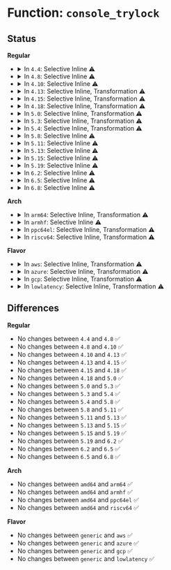 # Function: <code>console_trylock</code>

## Status
<b>Regular</b>
<ul>
<li>
<details>
<summary>In <code>4.4</code>: Selective Inline ⚠️</summary>

```c
int console_trylock();
```

**Collision:** Unique Global

**Inline:** Selective

**Transformation:** False

**Instances:**

```
In kernel/printk/printk.c (ffffffff810d7170)
Location: kernel/printk/printk.c:2159
Inline: True
Direct callers:
  - kernel/printk/printk.c:vprintk_emit
  - kernel/printk/printk.c:console_flush_on_panic
  - drivers/video/console/fbcon.c:fb_flashcursor
```
**Symbols:**

```
ffffffff810d7170-ffffffff810d71ca: console_trylock (STB_GLOBAL)
```
</details>
</li>
<li>
<details>
<summary>In <code>4.8</code>: Selective Inline ⚠️</summary>

```c
int console_trylock();
```

**Collision:** Unique Global

**Inline:** Selective

**Transformation:** False

**Instances:**

```
In kernel/printk/printk.c (ffffffff810dc120)
Location: kernel/printk/printk.c:2229
Inline: True
Direct callers:
  - kernel/printk/printk.c:console_flush_on_panic
  - kernel/printk/printk.c:console_unlock
  - kernel/printk/printk.c:vprintk_emit
  - drivers/video/console/fbcon.c:fb_flashcursor
```
**Symbols:**

```
ffffffff810dc120-ffffffff810dc17a: console_trylock (STB_GLOBAL)
```
</details>
</li>
<li>
<details>
<summary>In <code>4.10</code>: Selective Inline ⚠️</summary>

```c
int console_trylock();
```

**Collision:** Unique Global

**Inline:** Selective

**Transformation:** False

**Instances:**

```
In kernel/printk/printk.c (ffffffff810e3060)
Location: kernel/printk/printk.c:2106
Inline: True
Direct callers:
  - kernel/printk/printk.c:console_flush_on_panic
  - kernel/printk/printk.c:console_unlock
  - kernel/printk/printk.c:vprintk_emit
  - drivers/video/console/fbcon.c:fb_flashcursor
```
**Symbols:**

```
ffffffff810e3060-ffffffff810e30ba: console_trylock (STB_GLOBAL)
```
</details>
</li>
<li>
<details>
<summary>In <code>4.13</code>: Selective Inline, Transformation ⚠️</summary>

```c
int console_trylock();
```

**Collision:** Unique Global

**Inline:** Selective

**Transformation:** True

**Instances:**

```
In kernel/printk/printk.c (ffffffff810e29e2)
Location: kernel/printk/printk.c:2075
Inline: True
Inline callers:
  - kernel/printk/printk.c:console_unlock
  - kernel/printk/printk.c:vprintk_emit
Direct callers:
  - kernel/printk/printk.c:console_flush_on_panic
  - kernel/printk/printk.c:console_unlock
  - kernel/printk/printk.c:vprintk_emit
  - drivers/video/console/fbcon.c:fb_flashcursor
```
**Symbols:**

```
ffffffff810e2670-ffffffff810e26a6: console_trylock.part.20 (STB_LOCAL)
ffffffff810e2700-ffffffff810e271f: console_trylock (STB_GLOBAL)
```
</details>
</li>
<li>
<details>
<summary>In <code>4.15</code>: Selective Inline, Transformation ⚠️</summary>

```c
int console_trylock();
```

**Collision:** Unique Global

**Inline:** Selective

**Transformation:** True

**Instances:**

```
In kernel/printk/printk.c (ffffffff810ea87e)
Location: kernel/printk/printk.c:2063
Inline: True
Inline callers:
  - kernel/printk/printk.c:console_unlock
  - kernel/printk/printk.c:vprintk_emit
Direct callers:
  - kernel/printk/printk.c:console_flush_on_panic
  - kernel/printk/printk.c:console_unlock
  - kernel/printk/printk.c:vprintk_emit
  - drivers/video/fbdev/core/fbcon.c:fb_flashcursor
```
**Symbols:**

```
ffffffff810ea450-ffffffff810ea486: console_trylock.part.20 (STB_LOCAL)
ffffffff810ea5c0-ffffffff810ea5df: console_trylock (STB_GLOBAL)
```
</details>
</li>
<li>
<details>
<summary>In <code>4.18</code>: Selective Inline, Transformation ⚠️</summary>

```c
int console_trylock();
```

**Collision:** Unique Global

**Inline:** Selective

**Transformation:** True

**Instances:**

```
In kernel/printk/printk.c (ffffffff810f2cd8)
Location: kernel/printk/printk.c:2237
Inline: True
Inline callers:
  - kernel/printk/printk.c:console_unlock
  - kernel/printk/printk.c:vprintk_emit
Direct callers:
  - kernel/printk/printk.c:console_flush_on_panic
  - kernel/printk/printk.c:console_unlock
  - kernel/printk/printk.c:vprintk_emit
  - drivers/video/fbdev/core/fbcon.c:fb_flashcursor
```
**Symbols:**

```
ffffffff810f2600-ffffffff810f2636: console_trylock.part.19 (STB_LOCAL)
ffffffff810f2690-ffffffff810f26af: console_trylock (STB_GLOBAL)
```
</details>
</li>
<li>
<details>
<summary>In <code>5.0</code>: Selective Inline, Transformation ⚠️</summary>

```c
int console_trylock();
```

**Collision:** Unique Global

**Inline:** Selective

**Transformation:** True

**Instances:**

```
In kernel/printk/printk.c (ffffffff810fe325)
Location: kernel/printk/printk.c:2240
Inline: True
Inline callers:
  - kernel/printk/printk.c:console_unlock
  - kernel/printk/printk.c:vprintk_emit
Direct callers:
  - kernel/printk/printk.c:console_flush_on_panic
  - kernel/printk/printk.c:console_unlock
  - kernel/printk/printk.c:vprintk_emit
  - drivers/video/fbdev/core/fbcon.c:fb_flashcursor
```
**Symbols:**

```
ffffffff810fdc40-ffffffff810fdc76: console_trylock.part.19 (STB_LOCAL)
ffffffff810fdcd0-ffffffff810fdcef: console_trylock (STB_GLOBAL)
```
</details>
</li>
<li>
<details>
<summary>In <code>5.3</code>: Selective Inline, Transformation ⚠️</summary>

```c
int console_trylock();
```

**Collision:** Unique Global

**Inline:** Selective

**Transformation:** True

**Instances:**

```
In kernel/printk/printk.c (ffffffff81106a61)
Location: kernel/printk/printk.c:2295
Inline: True
Inline callers:
  - kernel/printk/printk.c:console_unlock
  - kernel/printk/printk.c:vprintk_emit
Direct callers:
  - kernel/printk/printk.c:console_flush_on_panic
  - kernel/printk/printk.c:console_unlock
  - kernel/printk/printk.c:vprintk_emit
  - drivers/video/fbdev/core/fbcon.c:fb_flashcursor
```
**Symbols:**

```
ffffffff81106370-ffffffff811063a6: console_trylock.part.0 (STB_LOCAL)
ffffffff81106400-ffffffff8110641f: console_trylock (STB_GLOBAL)
```
</details>
</li>
<li>
<details>
<summary>In <code>5.4</code>: Selective Inline, Transformation ⚠️</summary>

```c
int console_trylock();
```

**Collision:** Unique Global

**Inline:** Selective

**Transformation:** True

**Instances:**

```
In kernel/printk/printk.c (ffffffff81112df1)
Location: kernel/printk/printk.c:2305
Inline: True
Inline callers:
  - kernel/printk/printk.c:console_unlock
  - kernel/printk/printk.c:vprintk_emit
Direct callers:
  - kernel/printk/printk.c:console_flush_on_panic
  - kernel/printk/printk.c:console_unlock
  - kernel/printk/printk.c:vprintk_emit
  - drivers/video/fbdev/core/fbcon.c:fb_flashcursor
```
**Symbols:**

```
ffffffff81112700-ffffffff81112736: console_trylock.part.0 (STB_LOCAL)
ffffffff81112790-ffffffff811127af: console_trylock (STB_GLOBAL)
```
</details>
</li>
<li>
<details>
<summary>In <code>5.8</code>: Selective Inline ⚠️</summary>

```c
int console_trylock();
```

**Collision:** Unique Global

**Inline:** Selective

**Transformation:** False

**Instances:**

```
In kernel/printk/printk.c (ffffffff8111e8f0)
Location: kernel/printk/printk.c:2325
Inline: True
Direct callers:
  - kernel/printk/printk.c:console_flush_on_panic
  - kernel/printk/printk.c:console_unlock
  - kernel/printk/printk.c:console_trylock_spinning
  - drivers/video/fbdev/core/fbcon.c:fb_flashcursor
```
**Symbols:**

```
ffffffff8111e8f0-ffffffff8111e9a5: console_trylock (STB_GLOBAL)
```
</details>
</li>
<li>
<details>
<summary>In <code>5.11</code>: Selective Inline ⚠️</summary>

```c
int console_trylock();
```

**Collision:** Unique Global

**Inline:** Selective

**Transformation:** False

**Instances:**

```
In kernel/printk/printk.c (ffffffff81119340)
Location: kernel/printk/printk.c:2409
Inline: True
Direct callers:
  - kernel/printk/printk.c:console_flush_on_panic
  - kernel/printk/printk.c:console_unlock
  - kernel/printk/printk.c:console_trylock_spinning
  - drivers/video/fbdev/core/fbcon.c:fb_flashcursor
```
**Symbols:**

```
ffffffff81119340-ffffffff811193f5: console_trylock (STB_GLOBAL)
```
</details>
</li>
<li>
<details>
<summary>In <code>5.13</code>: Selective Inline ⚠️</summary>

```c
int console_trylock();
```

**Collision:** Unique Global

**Inline:** Selective

**Transformation:** False

**Instances:**

```
In kernel/printk/printk.c (ffffffff81119f90)
Location: kernel/printk/printk.c:2478
Inline: True
Direct callers:
  - kernel/printk/printk.c:console_flush_on_panic
  - kernel/printk/printk.c:console_unlock
  - kernel/printk/printk.c:vprintk_emit
  - drivers/video/fbdev/core/fbcon.c:fb_flashcursor
```
**Symbols:**

```
ffffffff81119f90-ffffffff8111a045: console_trylock (STB_GLOBAL)
```
</details>
</li>
<li>
<details>
<summary>In <code>5.15</code>: Selective Inline ⚠️</summary>

```c
int console_trylock();
```

**Collision:** Unique Global

**Inline:** Selective

**Transformation:** False

**Instances:**

```
In kernel/printk/printk.c (ffffffff8113a660)
Location: kernel/printk/printk.c:2539
Inline: True
Direct callers:
  - kernel/printk/printk.c:console_flush_on_panic
  - kernel/printk/printk.c:console_unlock
  - kernel/printk/printk.c:vprintk_emit
  - drivers/video/fbdev/core/fbcon.c:fb_flashcursor
```
**Symbols:**

```
ffffffff8113a660-ffffffff8113a715: console_trylock (STB_GLOBAL)
```
</details>
</li>
<li>
<details>
<summary>In <code>5.19</code>: Selective Inline ⚠️</summary>

```c
int console_trylock();
```

**Collision:** Unique Global

**Inline:** Selective

**Transformation:** False

**Instances:**

```
In kernel/printk/printk.c (ffffffff8115f245)
Location: kernel/printk/printk.c:2584
Inline: True
Inline callers:
  - kernel/printk/printk.c:console_flush_on_panic
  - kernel/printk/printk.c:console_unlock
  - kernel/printk/printk.c:console_trylock_spinning
```
**Symbols:**

```
ffffffff8115c020-ffffffff8115c068: console_trylock (STB_GLOBAL)
```
</details>
</li>
<li>
<details>
<summary>In <code>6.2</code>: Selective Inline ⚠️</summary>

```c
int console_trylock();
```

**Collision:** Unique Global

**Inline:** Selective

**Transformation:** False

**Instances:**

```
In kernel/printk/printk.c (ffffffff81192385)
Location: kernel/printk/printk.c:2674
Inline: True
Inline callers:
  - kernel/printk/printk.c:console_flush_on_panic
  - kernel/printk/printk.c:console_unlock
  - kernel/printk/printk.c:console_trylock_spinning
```
**Symbols:**

```
ffffffff8118ea90-ffffffff8118ead8: console_trylock (STB_GLOBAL)
```
</details>
</li>
<li>
<details>
<summary>In <code>6.5</code>: Selective Inline ⚠️</summary>

```c
int console_trylock();
```

**Collision:** Unique Global

**Inline:** Selective

**Transformation:** False

**Instances:**

```
In kernel/printk/printk.c (ffffffff811a3c25)
Location: kernel/printk/printk.c:2616
Inline: True
Inline callers:
  - kernel/printk/printk.c:console_flush_on_panic
  - kernel/printk/printk.c:console_unlock
  - kernel/printk/printk.c:console_trylock_spinning
```
**Symbols:**

```
ffffffff811a0560-ffffffff811a05a8: console_trylock (STB_GLOBAL)
```
</details>
</li>
<li>
<details>
<summary>In <code>6.8</code>: Selective Inline ⚠️</summary>

```c
int console_trylock();
```

**Collision:** Unique Global

**Inline:** Selective

**Transformation:** False

**Instances:**

```
In kernel/printk/printk.c (ffffffff811b1fd7)
Location: kernel/printk/printk.c:2654
Inline: True
Inline callers:
  - kernel/printk/printk.c:console_unlock
  - kernel/printk/printk.c:console_trylock_spinning
```
**Symbols:**

```
ffffffff811af580-ffffffff811af5e2: console_trylock (STB_GLOBAL)
```
</details>
</li>
</ul>
<b>Arch</b>
<ul>
<li>
<details>
<summary>In <code>arm64</code>: Selective Inline, Transformation ⚠️</summary>

```c
int console_trylock();
```

**Collision:** Unique Global

**Inline:** Selective

**Transformation:** True

**Instances:**

```
In kernel/printk/printk.c (ffff80001017420c)
Location: kernel/printk/printk.c:2305
Inline: True
Inline callers:
  - kernel/printk/printk.c:console_unlock
  - kernel/printk/printk.c:vprintk_emit
Direct callers:
  - kernel/printk/printk.c:console_flush_on_panic
  - kernel/printk/printk.c:console_unlock
  - kernel/printk/printk.c:vprintk_emit
  - drivers/video/fbdev/core/fbcon.c:fb_flashcursor
```
**Symbols:**

```
ffff800010172c58-ffff800010172c9c: console_trylock.part.0 (STB_LOCAL)
ffff800010172d08-ffff800010172d34: console_trylock (STB_GLOBAL)
```
</details>
</li>
<li>
<details>
<summary>In <code>armhf</code>: Selective Inline ⚠️</summary>

```c
int console_trylock();
```

**Collision:** Unique Global

**Inline:** Selective

**Transformation:** False

**Instances:**

```
In kernel/printk/printk.c (c03c55c4)
Location: kernel/printk/printk.c:2305
Inline: True
Direct callers:
  - kernel/printk/printk.c:console_flush_on_panic
  - kernel/printk/printk.c:console_unlock
  - kernel/printk/printk.c:vprintk_emit
  - drivers/video/fbdev/core/fbcon.c:fb_flashcursor
```
**Symbols:**

```
c03c55c4-c03c562c: console_trylock (STB_GLOBAL)
```
</details>
</li>
<li>
<details>
<summary>In <code>ppc64el</code>: Selective Inline, Transformation ⚠️</summary>

```c
int console_trylock();
```

**Collision:** Unique Global

**Inline:** Selective

**Transformation:** True

**Instances:**

```
In kernel/printk/printk.c (c0000000001cd02c)
Location: kernel/printk/printk.c:2305
Inline: True
Inline callers:
  - kernel/printk/printk.c:console_unlock
  - kernel/printk/printk.c:vprintk_emit
Direct callers:
  - kernel/printk/printk.c:console_flush_on_panic
  - kernel/printk/printk.c:console_unlock
  - kernel/printk/printk.c:vprintk_emit
  - drivers/video/fbdev/core/fbcon.c:fb_flashcursor
```
**Symbols:**

```
c0000000001cc250-c0000000001cc2b4: console_trylock.part.0 (STB_LOCAL)
c0000000001cc2c0-c0000000001cc314: console_trylock (STB_GLOBAL)
```
</details>
</li>
<li>
<details>
<summary>In <code>riscv64</code>: Selective Inline, Transformation ⚠️</summary>

```c
int console_trylock();
```

**Collision:** Unique Global

**Inline:** Selective

**Transformation:** True

**Instances:**

```
In kernel/printk/printk.c (ffffffe00010f624)
Location: kernel/printk/printk.c:2305
Inline: True
Inline callers:
  - kernel/printk/printk.c:console_unlock
  - kernel/printk/printk.c:vprintk_emit
Direct callers:
  - kernel/printk/printk.c:console_flush_on_panic
  - kernel/printk/printk.c:console_unlock
  - kernel/printk/printk.c:vprintk_emit
  - drivers/video/fbdev/core/fbcon.c:fb_flashcursor
```
**Symbols:**

```
ffffffe00010ec9c-ffffffe00010ece6: console_trylock.part.0 (STB_LOCAL)
ffffffe00010ece6-ffffffe00010ed16: console_trylock (STB_GLOBAL)
```
</details>
</li>
</ul>
<b>Flavor</b>
<ul>
<li>
<details>
<summary>In <code>aws</code>: Selective Inline, Transformation ⚠️</summary>

```c
int console_trylock();
```

**Collision:** Unique Global

**Inline:** Selective

**Transformation:** True

**Instances:**

```
In kernel/printk/printk.c (ffffffff8110b3d1)
Location: kernel/printk/printk.c:2305
Inline: True
Inline callers:
  - kernel/printk/printk.c:console_unlock
  - kernel/printk/printk.c:vprintk_emit
Direct callers:
  - kernel/printk/printk.c:console_flush_on_panic
  - kernel/printk/printk.c:console_unlock
  - kernel/printk/printk.c:vprintk_emit
  - drivers/video/fbdev/core/fbcon.c:fb_flashcursor
```
**Symbols:**

```
ffffffff8110ace0-ffffffff8110ad16: console_trylock.part.0 (STB_LOCAL)
ffffffff8110ad70-ffffffff8110ad8f: console_trylock (STB_GLOBAL)
```
</details>
</li>
<li>
<details>
<summary>In <code>azure</code>: Selective Inline, Transformation ⚠️</summary>

```c
int console_trylock();
```

**Collision:** Unique Global

**Inline:** Selective

**Transformation:** True

**Instances:**

```
In kernel/printk/printk.c (ffffffff810fc236)
Location: kernel/printk/printk.c:2305
Inline: True
Inline callers:
  - kernel/printk/printk.c:console_unlock
  - kernel/printk/printk.c:vprintk_emit
Direct callers:
  - kernel/printk/printk.c:console_flush_on_panic
  - kernel/printk/printk.c:console_unlock
  - kernel/printk/printk.c:vprintk_emit
  - drivers/video/fbdev/core/fbcon.c:fb_flashcursor
```
**Symbols:**

```
ffffffff810fb710-ffffffff810fb746: console_trylock.part.0 (STB_LOCAL)
ffffffff810fb750-ffffffff810fb76f: console_trylock (STB_GLOBAL)
```
</details>
</li>
<li>
<details>
<summary>In <code>gcp</code>: Selective Inline, Transformation ⚠️</summary>

```c
int console_trylock();
```

**Collision:** Unique Global

**Inline:** Selective

**Transformation:** True

**Instances:**

```
In kernel/printk/printk.c (ffffffff811092c1)
Location: kernel/printk/printk.c:2305
Inline: True
Inline callers:
  - kernel/printk/printk.c:console_unlock
  - kernel/printk/printk.c:vprintk_emit
Direct callers:
  - kernel/printk/printk.c:console_flush_on_panic
  - kernel/printk/printk.c:console_unlock
  - kernel/printk/printk.c:vprintk_emit
  - drivers/video/fbdev/core/fbcon.c:fb_flashcursor
```
**Symbols:**

```
ffffffff81108bd0-ffffffff81108c06: console_trylock.part.0 (STB_LOCAL)
ffffffff81108c60-ffffffff81108c7f: console_trylock (STB_GLOBAL)
```
</details>
</li>
<li>
<details>
<summary>In <code>lowlatency</code>: Selective Inline, Transformation ⚠️</summary>

```c
int console_trylock();
```

**Collision:** Unique Global

**Inline:** Selective

**Transformation:** True

**Instances:**

```
In kernel/printk/printk.c (ffffffff8111651c)
Location: kernel/printk/printk.c:2305
Inline: True
Inline callers:
  - kernel/printk/printk.c:vprintk_emit
Direct callers:
  - kernel/printk/printk.c:console_flush_on_panic
  - kernel/printk/printk.c:vprintk_emit
  - drivers/video/fbdev/core/fbcon.c:fb_flashcursor
```
**Symbols:**

```
ffffffff81114200-ffffffff81114236: console_trylock.part.0 (STB_LOCAL)
ffffffff81114290-ffffffff811142af: console_trylock (STB_GLOBAL)
```
</details>
</li>
</ul>

## Differences
<b>Regular</b>
<ul>
<li>
No changes between <code>4.4</code> and <code>4.8</code> ✅
</li>
<li>
No changes between <code>4.8</code> and <code>4.10</code> ✅
</li>
<li>
No changes between <code>4.10</code> and <code>4.13</code> ✅
</li>
<li>
No changes between <code>4.13</code> and <code>4.15</code> ✅
</li>
<li>
No changes between <code>4.15</code> and <code>4.18</code> ✅
</li>
<li>
No changes between <code>4.18</code> and <code>5.0</code> ✅
</li>
<li>
No changes between <code>5.0</code> and <code>5.3</code> ✅
</li>
<li>
No changes between <code>5.3</code> and <code>5.4</code> ✅
</li>
<li>
No changes between <code>5.4</code> and <code>5.8</code> ✅
</li>
<li>
No changes between <code>5.8</code> and <code>5.11</code> ✅
</li>
<li>
No changes between <code>5.11</code> and <code>5.13</code> ✅
</li>
<li>
No changes between <code>5.13</code> and <code>5.15</code> ✅
</li>
<li>
No changes between <code>5.15</code> and <code>5.19</code> ✅
</li>
<li>
No changes between <code>5.19</code> and <code>6.2</code> ✅
</li>
<li>
No changes between <code>6.2</code> and <code>6.5</code> ✅
</li>
<li>
No changes between <code>6.5</code> and <code>6.8</code> ✅
</li>
</ul>
<b>Arch</b>
<ul>
<li>
No changes between <code>amd64</code> and <code>arm64</code> ✅
</li>
<li>
No changes between <code>amd64</code> and <code>armhf</code> ✅
</li>
<li>
No changes between <code>amd64</code> and <code>ppc64el</code> ✅
</li>
<li>
No changes between <code>amd64</code> and <code>riscv64</code> ✅
</li>
</ul>
<b>Flavor</b>
<ul>
<li>
No changes between <code>generic</code> and <code>aws</code> ✅
</li>
<li>
No changes between <code>generic</code> and <code>azure</code> ✅
</li>
<li>
No changes between <code>generic</code> and <code>gcp</code> ✅
</li>
<li>
No changes between <code>generic</code> and <code>lowlatency</code> ✅
</li>
</ul>
